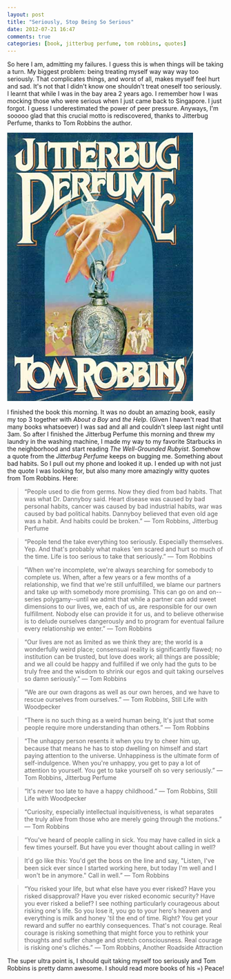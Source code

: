 ```yaml
---
layout: post
title: "Seriously, Stop Being So Serious"
date: 2012-07-21 16:47
comments: true
categories: [book, jitterbug perfume, tom robbins, quotes]
---
```

So here I am, admitting my failures. I guess this is when things will be taking a turn. My biggest problem: being treating myself way way way too seriously. That complicates things, and worst of all, makes myself feel hurt and sad. It's not that I didn't know one shouldn't treat oneself too seriously. I learnt that while I was in the bay area 2 years ago. I remember how I was mocking those who were serious when I just came back to Singapore. I just forgot. I guess I underestimated the power of peer pressure. Anyways, I'm sooooo glad that this crucial motto is rediscovered, thanks to Jitterbug Perfume, thanks to Tom Robbins the author.

![Jitterbug Perfume](/images/post/2012-07-21-jitterbug-perfume.jpg 'Jitterbug Perfume')

I finished the book this morning. It was no doubt an amazing book, easily my top 3 together with _About a Boy_ and _the Help_. (Given I haven't read that many books whatsoever) I was sad and all and couldn't sleep last night until 3am. So after I finished the Jitterbug Perfume this morning and threw my laundry in the washing machine, I made my way to my favorite Starbucks in the neighborhood and start reading _The Well-Grounded Rubyist_. Somehow a quote from the _Jitterbug Perfume_ keeps on bugging me. Something about bad habits. So I pull out my phone and looked it up. I ended up with not just the quote I was looking for, but also many more amazingly witty quotes from Tom Robbins. Here:

> “People used to die from germs. Now they died from bad habits. That was what Dr. Dannyboy said. Heart disease was caused by bad personal habits, cancer was caused by bad industrial habits, war was caused by bad political habits. Dannyboy believed that even old age was a habit. And habits could be broken.” ― Tom Robbins, Jitterbug Perfume

> “People tend the take everything too seriously. Especially themselves. Yep. And that's probably what makes 'em scared and hurt so much of the time. Life is too serious to take that seriously.” ― Tom Robbins

> “When we're incomplete, we're always searching for somebody to complete us. When, after a few years or a few months of a relationship, we find that we're still unfulfilled, we blame our partners and take up with somebody more promising. This can go on and on--series polygamy--until we admit that while a partner can add sweet dimensions to our lives, we, each of us, are responsible for our own fulfillment. Nobody else can provide it for us, and to believe otherwise is to delude ourselves dangerously and to program for eventual failure every relationship we enter.” ― Tom Robbins

> “Our lives are not as limited as we think they are; the world is a wonderfully weird place; consensual reality is significantly flawed; no institution can be trusted, but love does work; all things are possible; and we all could be happy and fulfilled if we only had the guts to be truly free and the wisdom to shrink our egos and quit taking ourselves so damn seriously.” ― Tom Robbins

> “We are our own dragons as well as our own heroes, and we have to rescue ourselves from ourselves.” ― Tom Robbins, Still Life with Woodpecker

> “There is no such thing as a weird human being, It's just that some people require more understanding than others.” ― Tom Robbins

> “The unhappy person resents it when you try to cheer him up, because that means he has to stop dwelling on himself and start paying attention to the universe. Unhappiness is the ultimate form of self-indulgence. When you're unhappy, you get to pay a lot of attention to yourself. You get to take yourself oh so very seriously.” ― Tom Robbins, Jitterbug Perfume

> “It's never too late to have a happy childhood.” ― Tom Robbins, Still Life with Woodpecker

> “Curiosity, especially intellectual inquisitiveness, is what separates the truly alive from those who are merely going through the motions.” ― Tom Robbins

> “You've heard of people calling in sick. You may have called in sick a few times yourself. But have you ever thought about calling in well?

> It'd go like this: You'd get the boss on the line and say, "Listen, I've been sick ever since I started working here, but today I'm well and I won't be in anymore." Call in well.” ― Tom Robbins

> “You risked your life, but what else have you ever risked? Have you risked disapproval? Have you ever risked economic security? Have you ever risked a belief? I see nothing particularly courageous about risking one's life. So you lose it, you go to your hero's heaven and everything is milk and honey 'til the end of time. Right? You get your reward and suffer no earthly consequences. That's not courage. Real courage is risking something that might force you to rethink your thoughts and suffer change and stretch consciousness. Real courage is risking one's clichés.” ― Tom Robbins, Another Roadside Attraction

The super ultra point is, I should quit taking myself too seriously and Tom Robbins is pretty damn awesome. I should read more books of his =) Peace!